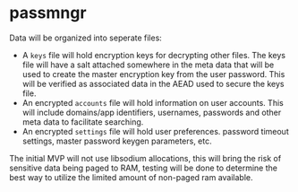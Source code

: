 # passmngr

Data will be organized into seperate files:
 - A `keys` file will hold encryption keys for decrypting other files. The keys file will have a salt attached somewhere in the meta data that will be used to create the master encryption key from the user password. This will be verified as associated data in the AEAD used to secure the keys file.
 - An encrypted `accounts` file will hold information on user accounts. This will include domains/app identifiers, usernames, passwords and other meta data to facilitate searching. 
 - An encrypted `settings` file will hold user preferences. password timeout settings, master password keygen parameters, etc. 

The initial MVP will not use libsodium allocations, this will bring the risk of sensitive data being paged to RAM, testing will be done to determine the best way to utilize the limited amount of non-paged ram available.